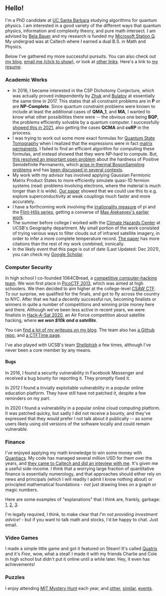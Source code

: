 ## Hello!

I'm a PhD candidate at [UC Santa Barbara](https://www.physics.ucsb.edu/) studying algorithms for quantum physics. I am interested in a good variety of the different ways that quantum physics, information and complexity theory, and pure math intersect. I am advised by [Bela Bauer](https://scholar.google.com/citations?user=38AoAQ8AAAAJ&hl=en) and my research is funded my [Microsoft Station Q](https://www.microsoft.com/en-us/research/people/belabaue/). My undergrad was at Caltech where I earned a dual B.S. in Math and Physics.

Below I've gathered my more successful pursuits. You can also check out [my blog](http://blog.ohaithe.re), <a href='javascript:;' id='email_button' onclick='document.getElementById("email_button").outerHTML=atob("ZW1haWwgbWU6IGFsZXhAb2hhaXRoZS5yZSwgb3IgYW1laWJ1cmdAdWNzYi5lZHU=");'>email me (click to show)</a>, or look at [other links](/links.html).  Here's a link to [my resume](resume.pdf).

### Academic Works
 * In 2016, I became interested in the CSP Dichotomy Conjecture, which was actually proved independently by [Zhuk](https://arxiv.org/abs/1704.01914) and [Bulatov](https://arxiv.org/abs/1703.03021) at essentially the same time in 2017. This states that all constraint problems are in **P**  or are **NP-Complete**. Since quantum constraint problems were known to include at least the additional cases of **QMA_1**, and **MA**, I wanted to know what other possibilities there were -- the obvious one being **BQP**, the problems efficiently solvable by a quantum computer. I successfully [showed this in 2021](https://arxiv.org/abs/2101.08381), also getting the cases **QCMA** and **coRP** in the priocess.
 * I was trying to work out some more exact formulas for [Quantum State Tomography](https://en.wikipedia.org/wiki/Quantum_tomography) when I realized that the expressions were in fact [matrix permanents](https://en.wikipedia.org/wiki/Permanent_(mathematics)). I failed to find an efficient algorithm for computing these formulas, and instead showed that they were NP-hard to compute. But, [this resolved an important open problem](https://arxiv.org/abs/2111.03142) about the hardness of Positive Semidefinite Permanents, which [arise in thermal BosonSampling problems](https://strawberryfields.ai/photonics/demos/run_boson_sampling.html) and has [been discussed in several contexts](http://ieee-focs.org/FOCS-2017-Papers/3464a914.pdf).
 * My work with my advisor has involved applying Gaussian Fermionic Matrix Product States to more efficiently simulate quasi-1D fermion systems (read: problems involving electrons, where the material is much longer than it is wide). [Our paper](https://arxiv.org/abs/2112.02088) showed that we could use this to e.g. explore superconductivity at weak couplings much faster and more accurately.
 * I have a forthcoming work involving the [irrationality measure](https://mathworld.wolfram.com/IrrationalityMeasure.html) of pi and the [Flint-Hills series](https://mathworld.wolfram.com/FlintHillsSeries.html), getting a converse of [Max Alekseyev's earlier work](https://arxiv.org/abs/1104.5100).
 * The summer before college I worked with the [Climate Hazards Center](https://chc.ucsb.edu/) at UCSB's Geography department. My small portion of the work consisted of trying various ways to filter clouds out of infrared satellite imagery, in order to infer a more complete temperature record. [The paper](https://journals.ametsoc.org/view/journals/clim/32/17/jcli-d-18-0698.1.xml) has more citations than the rest of my work combined, ironically.
 * In the likely event that this page is out of date (Last Updated: Dec 2021), you can check my [Google Scholar](https://scholar.google.com/citations?user=ef4Pv9YAAAAJ&hl=en).

### Computer Security

In high school I co-founded 1064CBread, a [competitive computer-hacking team](https://www.hackthebox.com/blog/what-is-ctf). We won first place in [PicoCTF 2013](https://picoctf.org/about), which was aimed at high schoolers. We then decided to aim higher at the college-level [CSAW CTF](https://www.csaw.io/ctf). To our surprise, we qualified for the finals, and got to fly across the country to NYC. After that we had a decently successful run, becoming finalists or winners in quite a number of competitions and winning prize money here and there. Although we've been less active in recent years, we were finalists in [Hack-A-Sat 2020](https://www.hackasat.com/hackasat1), an Air Force competition about satellite hacking, where _**we won $10k and a satellite**_.

You can [find a lot of my writeups on my blog](https://blog.ohaithe.re/search/ctf). The team also has [a Github repo](https://github.com/1064CBread), and [a CTFTime page](https://ctftime.org/team/5320).

I've also played with UCSB's team [Shellphish](https://shellphish.net/index.html) a few times, although I've never been a core member by any means.

#### Bugs

In 2016, I found a security vulnerability in Facebook Messenger and received a bug bounty for reporting it. They promptly fixed it.

In 2012 I found a trivially exploitable vulnerability in a popular online education platform. They have still have not patched it, despite a few reminders on my part.

In 2020 I found a vulnerability in a popular online cloud computing platform. It was patched quicky, but sadly I did not receive a bounty, and they've expressed that they would prefer I not talk about it publically -- as some users likely using old versions of the software locally and could remain vulnerable.

### Finance

I've enjoyed applying my math knowledge to win some money with [Quantiacs](https://quantiacs.com/). My code has managed several million USD for them over the years, and [they came to Caltech and did an inteview with me](https://quantiacs.com/community/topic/19/interview-with-alex-trust-the-numbers). It's given me a useful side-income. I think that a worrying large fraction of quantitative finance is essentially numerology, and that approaches should either rely on news and principals (which I will readily I admit I know nothing about) or principled mathematical foundations - _not_ just drawing lines on a graph or magic numbers.

Here are some examples of "explanations" that I think are, frankly, garbage: [1](https://www.fxstreet.com/education/lessons-from-the-pros-forex-201106280000), [2](https://www.tradingview.com/chart/TVIX/wAzZ5VBq-TVIX-Futures-Pivotal-Point/), [3](https://www.kotaksecurities.com/blog/intelligence/technical-funda/heres-how-to-use-golden-ratio-and-fibonacci-sequence-in-trading.html).

I'm legally required, I think, to make clear that _I'm not providing investment advice!_ - but if you want to talk math and stocks, I'd be happy to chat. Just email.

### Video Games

I made a simple little game and got it featured on Steam! It's called [Quatris](https://store.steampowered.com/app/888140/Quatris/) and it's _Free_, wow, what a steal! I made it with my friends Charlie and Cole in high school but didn't put it online until a while later. Hey, it even has achievements!

### Puzzles

I enjoy attending [MIT Mystery Hunt](https://www.mit.edu/~puzzle/) each year, and [other](http://2018.caltechpuzzlehunt.org/), [similar](https://2020.galacticpuzzlehunt.com/), [events](https://2021.teammatehunt.com/).
